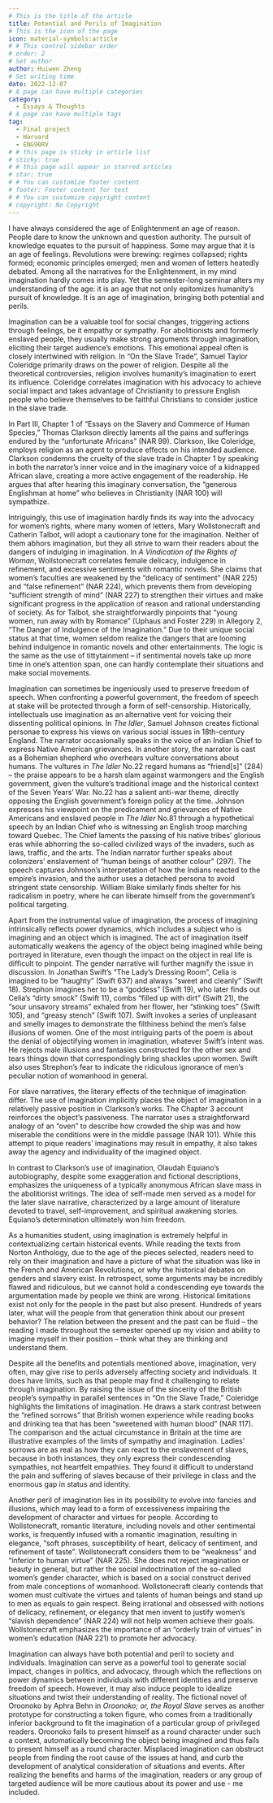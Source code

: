 ```yaml
---
# This is the title of the article
title: Potential and Perils of Imagination
# This is the icon of the page
icon: material-symbols:article
# # This control sidebar order
# order: 2
# Set author
author: Huiwen Zheng
# Set writing time
date: 2022-12-07
# A page can have multiple categories
category:
  - Essays & Thoughts
# A page can have multiple tags
tag:
  - Final project
  - Harvard
  - ENG90RV
# # this page is sticky in article list
# sticky: true
# # this page will appear in starred articles
# star: true
# # You can customize footer content
# footer: Footer content for test
# # You can customize copyright content
# copyright: No Copyright
---
```


  I have always considered the age of Enlightenment an age of reason. People dare to know the unknown and question authority. The pursuit of knowledge equates to the pursuit of happiness. Some may argue that it is an age of feelings. Revolutions were brewing: regimes collapsed; rights formed; economic principles emerged; men and women of letters heatedly debated. Among all the narratives for the Enlightenment, in my mind imagination hardly comes into play. Yet the semester-long seminar alters my understanding of the age: it is an age that not only epitomizes humanity’s pursuit of knowledge. It is an age of imagination, bringing both potential and perils.

  Imagination can be a valuable tool for social changes, triggering actions through feelings, be it empathy or sympathy. For abolitionists and formerly enslaved people, they usually make strong arguments through imagination, eliciting their target audience’s emotions. This emotional appeal often is closely intertwined with religion. In “On the Slave Trade”, Samuel Taylor Coleridge primarily draws on the power of religion. Despite all the theoretical controversies, religion involves humanity’s imagination to exert its influence. Coleridge correlates imagination with his advocacy to achieve social impact and takes advantage of Christianity to pressure English people who believe themselves to be faithful Christians to consider justice in the slave trade.

  In Part III, Chapter 1 of “Essays on the Slavery and Commerce of Human Species,” Thomas Clarkson directly laments all the pains and sufferings endured by the “unfortunate Africans” (NAR 99). Clarkson, like Coleridge, employs religion as an agent to produce effects on his intended audience. Clarkson condemns the cruelty of the slave trade in Chapter 1 by speaking in both the narrator’s inner voice and in the imaginary voice of a kidnapped African slave, creating a more active engagement of the readership. He argues that after hearing this imaginary conversation, the “generous Englishman at home” who believes in Christianity (NAR 100) will sympathize.

  Intriguingly, this use of imagination hardly finds its way into the advocacy for women’s rights, where many women of letters, Mary Wollstonecraft and Catherin Talbot, will adopt a cautionary tone for the imagination. Neither of them abhors imagination, but they all strive to warn their readers about the dangers of indulging in imagination. In _A Vindication of the Rights of Woman_, Wollstonecraft correlates female delicacy, indulgence in refinement, and excessive sentiments with romantic novels. She claims that women’s faculties are weakened by the “delicacy of sentiment” (NAR 225) and “false refinement” (NAR 224), which prevents them from developing “sufficient strength of mind” (NAR 227) to strengthen their virtues and make significant progress in the application of reason and rational understanding of society. As for Talbot, she straightforwardly pinpoints that “young women, run away with by Romance” (Uphaus and Foster 229) in Allegory 2, “The Danger of Indulgence of the Imagination.” Due to their unique social status at that time, women seldom realize the dangers that are looming behind indulgence in romantic novels and other entertainments. The logic is the same as the use of tittytainment – if sentimental novels take up more time in one’s attention span, one can hardly contemplate their situations and make social movements.

  Imagination can sometimes be ingeniously used to preserve freedom of speech. When confronting a powerful government, the freedom of speech at stake will be protected through a form of self-censorship. Historically, intellectuals use imagination as an alternative vent for voicing their dissenting political opinions. In _The Idler_, Samuel Johnson creates fictional personae to express his views on various social issues in 18th-century England. The narrator occasionally speaks in the voice of an Indian Chief to express Native American grievances. In another story, the narrator is cast as a Bohemian shepherd who overhears vulture conversations about humans. The vultures in _The Idler_ No.22 regard humans as “friend[s]” (284) – the praise appears to be a harsh slam against warmongers and the English government, given the vulture’s traditional image and the historical context of the Seven Years’ War. No.22 has a salient anti-war theme, directly opposing the English government’s foreign policy at the time. Johnson expresses his viewpoint on the predicament and grievances of Native Americans and enslaved people in _The Idler_ No.81 through a hypothetical speech by an Indian Chief who is witnessing an English troop marching toward Quebec. The Chief laments the passing of his native tribes’ glorious eras while abhorring the so-called civilized ways of the invaders, such as laws, traffic, and the arts. The Indian narrator further speaks about colonizers’ enslavement of “human beings of another colour” (297). The speech captures Johnson’s interpretation of how the Indians reacted to the empire’s invasion, and the author uses a detached persona to avoid stringent state censorship. William Blake similarly finds shelter for his radicalism in poetry, where he can liberate himself from the government’s political targeting.

  Apart from the instrumental value of imagination, the process of imagining intrinsically reflects power dynamics, which includes a subject who is imagining and an object which is imagined. The act of imagination itself automatically weakens the agency of the object being imagined while being portrayed in literature, even though the impact on the object in real life is difficult to pinpoint. The gender narrative will further magnify the issue in discussion. In Jonathan Swift’s “The Lady’s Dressing Room”, Celia is imagined to be “haughty” (Swift 637) and always “sweet and cleanly” (Swift 18). Strephon imagines her to be a “goddess” (Swift 19), who later finds out Celia’s “dirty smock” (Swift 11), combs “filled up with dirt” (Swift 21), the “sour unsavory streams” exhaled from her flower, her “stinking toes” (Swift 105), and “greasy stench” (Swift 107). Swift invokes a series of unpleasant and smelly images to demonstrate the filthiness behind the men’s false illusions of women. One of the most intriguing parts of the poem is about the denial of objectifying women in imagination, whatever Swift’s intent was. He rejects male illusions and fantasies constructed for the other sex and tears things down that correspondingly bring shackles upon women. Swift also uses Strephon’s fear to indicate the ridiculous ignorance of men’s peculiar notion of womanhood in general.

  For slave narratives, the literary effects of the technique of imagination differ. The use of imagination implicitly places the object of imagination in a relatively passive position in Clarkson’s works. The Chapter 3 account reinforces the object’s passiveness. The narrator uses a straightforward analogy of an “oven” to describe how crowded the ship was and how miserable the conditions were in the middle passage (NAR 101). While this attempt to pique readers’ imaginations may result in empathy, it also takes away the agency and individuality of the imagined object.

  In contrast to Clarkson’s use of imagination, Olaudah Equiano’s autobiography, despite some exaggeration and fictional descriptions, emphasizes the uniqueness of a typically anonymous African slave mass in the abolitionist writings. The idea of self-made men served as a model for the later slave narrative, characterized by a large amount of literature devoted to travel, self-improvement, and spiritual awakening stories. Equiano’s determination ultimately won him freedom.

  As a humanities student, using imagination is extremely helpful in contextualizing certain historical events. While reading the texts from Norton Anthology, due to the age of the pieces selected, readers need to rely on their imagination and have a picture of what the situation was like in the French and American Revolutions, or why the historical debates on genders and slavery exist. In retrospect, some arguments may be incredibly flawed and ridiculous, but we cannot hold a condescending eye towards the argumentation made by people we think are wrong. Historical limitations exist not only for the people in the past but also present. Hundreds of years later, what will the people from that generation think about our present behavior? The relation between the present and the past can be fluid – the reading I made throughout the semester opened up my vision and ability to imagine myself in their position – think what they are thinking and understand them.

  Despite all the benefits and potentials mentioned above, imagination, very often, may give rise to perils adversely affecting society and individuals. It does have limits, such as that people may find it challenging to relate through imagination. By raising the issue of the sincerity of the British people’s sympathy in parallel sentences in “On the Slave Trade,” Coleridge highlights the limitations of imagination. He draws a stark contrast between the “refined sorrows” that British women experience while reading books and drinking tea that has been “sweetened with human blood” (NAR 117). The comparison and the actual circumstance in Britain at the time are illustrative examples of the limits of sympathy and imagination. Ladies’ sorrows are as real as how they can react to the enslavement of slaves, because in both instances, they only express their condescending sympathies, not heartfelt empathies. They found it difficult to understand the pain and suffering of slaves because of their privilege in class and the enormous gap in status and identity.

  Another peril of imagination lies in its possibility to evolve into fancies and illusions, which may lead to a form of excessiveness impairing the development of character and virtues for people. According to Wollstonecraft, romantic literature, including novels and other sentimental works, is frequently infused with a romantic imagination, resulting in elegance, “soft phrases, susceptibility of heart, delicacy of sentiment, and refinement of taste”. Wollstonecraft considers them to be “weakness” and “inferior to human virtue” (NAR 225). She does not reject imagination or beauty in general, but rather the social indoctrination of the so-called women’s gender character, which is based on a social construct derived from male conceptions of womanhood. Wollstonecraft clearly contends that women must cultivate the virtues and talents of human beings and stand up to men as equals to gain respect. Being irrational and obsessed with notions of delicacy, refinement, or elegancy that men invent to justify women’s “slavish dependence” (NAR 224) will not help women achieve their goals. Wollstonecraft emphasizes the importance of an “orderly train of virtues” in women’s education (NAR 221) to promote her advocacy.

  Imagination can always have both potential and peril to society and individuals. Imagination can serve as a powerful tool to generate social impact, changes in politics, and advocacy, through which the reflections on power dynamics between individuals with different identities and preserve freedom of speech. However, it may also induce people to idealize situations and twist their understanding of reality. The fictional novel of Oroonoko by Aphra Behn in _Oroonoko; or, the Royal Slave_ serves as another prototype for constructing a token figure, who comes from a traditionally inferior background to fit the imagination of a particular group of privileged readers. Oroonoko fails to present himself as a round character under such a context, automatically becoming the object being imagined and thus fails to present himself as a round character. Misplaced imagination can obstruct people from finding the root cause of the issues at hand, and curb the development of analytical consideration of situations and events. After realizing the benefits and harms of the imagination, readers or any group of targeted audience will be more cautious about its power and use - me included.
